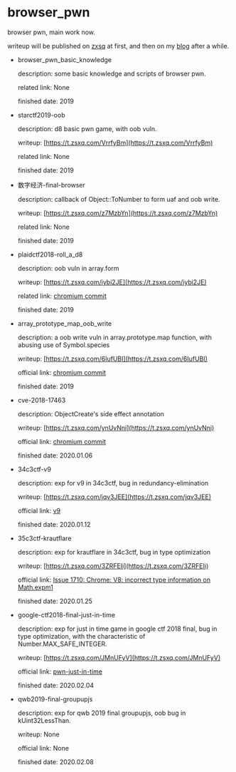 # browser_pwn
browser pwn, main work now.

writeup will be published on [zxsq](https://t.zsxq.com/zby76AE) at first, and then on my [blog](http://ray-cp.github.io/) after a while.

* browser_pwn_basic_knowledge

    description: some basic knowledge and scripts of browser pwn.

    related link: None

    finished date: 2019

* starctf2019-oob

    description: d8 basic pwn game, with oob vuln.

    writeup: [https://t.zsxq.com/VrrfyBm](https://t.zsxq.com/VrrfyBm)

    related link: None

    finished date: 2019

* 数字经济-final-browser

    description: callback of Object::ToNumber to form uaf and oob write.

    writeup: [https://t.zsxq.com/z7MzbYn](https://t.zsxq.com/z7MzbYn)

    related link: None

    finished date: 2019

* plaidctf2018-roll_a_d8

    description: oob vuln in array.form

    writeup: [https://t.zsxq.com/iybi2JE](https://t.zsxq.com/iybi2JE)

    related link: [chromium commit](https://chromium.googlesource.com/v8/v8.git/+/b5da57a06de8791693c248b7aafc734861a3785d)

    finished date: 2019

* array_prototype_map_oob_write

    description: a oob write vuln in array.prototype.map function, with abusing use of Symbol.species

    writeup: [https://t.zsxq.com/6IufUBI](https://t.zsxq.com/6IufUBI)

    official link: [chromium commit](https://chromium.googlesource.com/v8/v8.git/+/192984ea88badc0c02e22e528b1243a9efa46f90)

    finished date: 2019

* cve-2018-17463

    description: ObjectCreate's side effect annotation

    writeup: [https://t.zsxq.com/ynUvNni](https://t.zsxq.com/ynUvNni)

    official link: [chromium commit](https://chromium.googlesource.com/v8/v8.git/+/52a9e67a477bdb67ca893c25c145ef5191976220)

    finished date: 2020.01.06

* 34c3ctf-v9

    description: exp for v9 in 34c3ctf, bug in redundancy-elimination

    writeup: [https://t.zsxq.com/jqv3JEE](https://t.zsxq.com/jqv3JEE)

    official link: [v9](https://github.com/saelo/v9)

    finished date: 2020.01.12

* 35c3ctf-krautflare

    description: exp for krautflare in 34c3ctf, bug in type optimization

    writeup: [https://t.zsxq.com/3ZRFEIi](https://t.zsxq.com/3ZRFEIi)

    official link: [Issue 1710: Chrome: V8: incorrect type information on Math.expm1](https://bugs.chromium.org/p/project-zero/issues/detail?id=1710)

    finished date: 2020.01.25

* google-ctf2018-final-just-in-time

    description: exp for just in time game in google ctf 2018 final, bug in type optimization, with the characteristic of Number.MAX_SAFE_INTEGER.

    writeup: [https://t.zsxq.com/JMnUFyV](https://t.zsxq.com/JMnUFyV)

    official link: [pwn-just-in-time](https://github.com/google/google-ctf/tree/master/2018/finals/pwn-just-in-time)

    finished date: 2020.02.04

* qwb2019-final-groupupjs

    description: exp for qwb 2019 final groupupjs, oob bug in kUint32LessThan.

    writeup: None

    official link: None

    finished date: 2020.02.08

